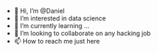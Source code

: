 - 👋 Hi, I’m @Daniel
- 👀 I’m interested in data science 
- 🌱 I’m currently learning ...
- 💞️ I’m looking to collaborate on any hacking job
- 📫 How to reach me just here

<!---
Daniel15568/Daniel15568 is a ✨ special ✨ repository because its `README.md` (this file) appears on your GitHub profile.
You can click the Preview link to take a look at your changes.
--->
